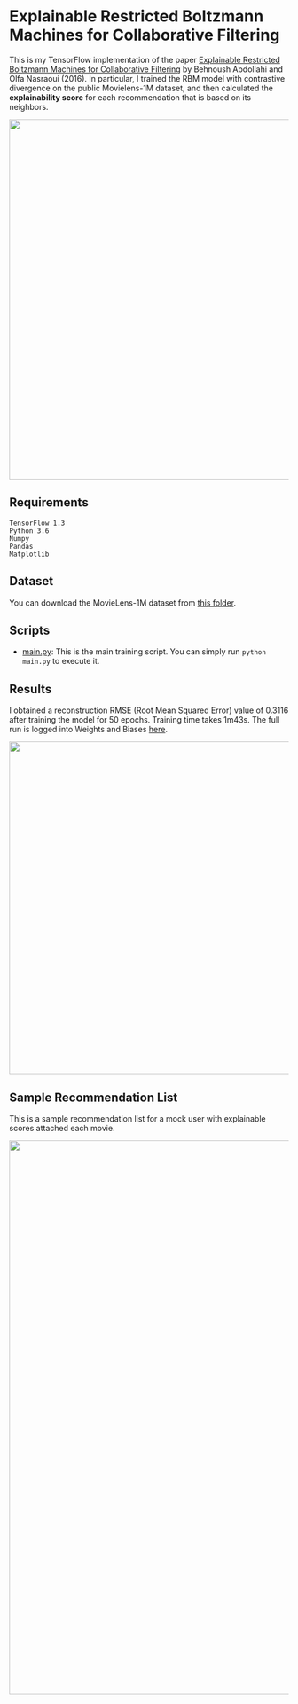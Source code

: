 # Explainable Restricted Boltzmann Machines for Collaborative Filtering

This is my TensorFlow implementation of the paper [Explainable Restricted Boltzmann Machines for Collaborative Filtering](https://arxiv.org/abs/1606.07129) by Behnoush Abdollahi and Olfa Nasraoui (2016).
In particular, I trained the RBM model with contrastive divergence on the public Movielens-1M dataset, and then calculated the **explainability score** for each recommendation that is based on its neighbors.

<img src="https://github.com/khanhnamle1994/transfer-rec/blob/master/Boltzmann-Machines-Experiments/Explainable-RBM-CF-TensorFlow/pics/Explainable-RBM.png" width="650">

## Requirements
```
TensorFlow 1.3
Python 3.6
Numpy
Pandas
Matplotlib
```

## Dataset
You can download the MovieLens-1M dataset from [this folder](https://github.com/khanhnamle1994/transfer-rec/tree/master/ml-1m).

## Scripts
* [main.py](https://github.com/khanhnamle1994/transfer-rec/blob/master/Boltzmann-Machines-Experiments/Explainable-RBM-CF-TensorFlow/main.py): This is the main training script. You can simply run `python main.py` to execute it.

## Results
I obtained a reconstruction RMSE (Root Mean Squared Error) value of 0.3116 after training the model for 50 epochs. Training time takes 1m43s.
The full run is logged into Weights and Biases [here](https://app.wandb.ai/khanhnamle1994/boltzmann_machines_collaborative_filtering/runs/wf3pescx).

<img src="https://github.com/khanhnamle1994/transfer-rec/blob/master/Boltzmann-Machines-Experiments/Explainable-RBM-CF-TensorFlow/pics/result.png" width="600">

## Sample Recommendation List
This is a sample recommendation list for a mock user with explainable scores attached each movie.

<img src="https://github.com/khanhnamle1994/transfer-rec/blob/master/Boltzmann-Machines-Experiments/Explainable-RBM-CF-TensorFlow/pics/Recommendations-Example.png" width="1000">